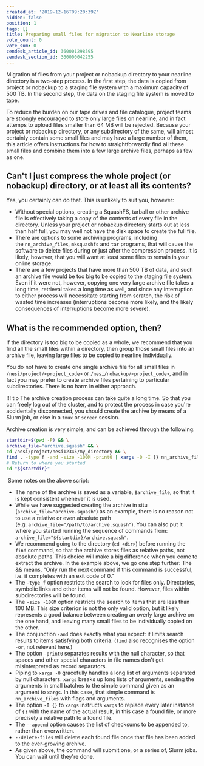 ```yaml
---
created_at: '2019-12-16T09:20:39Z'
hidden: false
position: 1
tags: []
title: Preparing small files for migration to Nearline storage
vote_count: 0
vote_sum: 0
zendesk_article_id: 360001298595
zendesk_section_id: 360000042255
---
```



Migration of files from your project or nobackup directory to your
nearline directory is a two-step process. In the first step, the data is
copied from project or nobackup to a staging file system with a maximum
capacity of 500 TB. In the second step, the data on the staging file
system is moved to tape.

To reduce the burden on our tape drives and file catalogue, project
teams are strongly encouraged to store only large files on nearline, and
in fact attemps to upload files smaller than 64 MB will be rejected.
Because your project or nobackup directory, or any subdirectory of the
same, will almost certainly contain some small files and may have a
large number of them, this article offers instructions for how to
straightforwardly find all these small files and combine them into a few
large archive files, perhaps as few as one.

## Can't I just compress the whole project (or nobackup) directory, or at least all its contents?

Yes, you certainly can do that. This is unlikely to suit you, however:

- Without special options, creating a SquashFS, tarball or other
  archive file is effectively taking a copy of the contents of every
  file in the directory. Unless your project or nobackup directory
  starts out at less than half full, you may well not have the disk
  space to create the full file.
- There are options to some archiving programs, including
  the `nn_archive_files`, `mksquashfs` and `tar` programs, that will
  cause the software to delete files during or just after the
  compression process. It is likely, however, that you will want at
  least some files to remain in your online storage.
- There are a few projects that have more than 500 TB of data, and
  such an archive file would be too big to be copied to the staging
  file system. Even if it were not, however, copying one very large
  archive file takes a long time, retrieval takes a long time as well,
  and since any interruption to either process will necessitate
  starting from scratch, the risk of wasted time increases
  (interruptions become more likely, and the likely consequences of
  interruptions become more severe).

## What is the recommended option, then?

If the directory is too big to be copied as a whole, we recommend that
you find all the small files within a directory, then group those small
files into an archive file, leaving large files to be copied to nearline
individually.

You do not have to create one single archive file for all small files in
`/nesi/project/<project_code>` or `/nesi/nobackup/<project_code>`, and
in fact you may prefer to create archive files pertaining to particular
subdirectories. There is no harm in either approach.

!!! tip
    The archive creation process can take quite a long time. So that you
    can freely log out of the cluster, and to protect the process in case
    you're accidentally disconnected, you should create the archive by
    means of a Slurm job, or else in a `tmux` or `screen` session.

Archive creation is very simple, and can be achieved through the
following:

``` sh
startdir=$(pwd -P) && \
archive_file="archive.squash" && \
cd /nesi/project/nesi12345/my_directory && \
find . -type f -and -size -100M -print0 | xargs -0 -I {} nn_archive_files -p nesi12345 -t <time-limit> -n <num-processors> --verify --append --delete-files -- {} "${archive_file}"
# Return to where you started
cd "${startdir}"
```

 Some notes on the above script:

- The name of the archive is saved as a variable, `$archive_file`, so
  that it is kept consistent whenever it is used.
- While we have suggested creating the archive in situ
  (`archive_file="archive.squash"`) as an example, there is no reason
  not to use a relative or even absolute path
  (e.g. `archive_file="/path/to/archive.squash"`). You can also put it
  where you started running the sequence of commands from:
  `archive_file="${startdir}/archive.squash"`.
- We recommend going to the directory (`cd <dir>`) before running the
  `find` command, so that the archive stores files as relative paths,
  not absolute paths. This choice will make a big difference when you
  come to extract the archive. In the example above, we go one step
  further: The && means, "Only run the next command if this command is
  successful, i.e. it completes with an exit code of 0."
- The `-type f` option restricts the search to look for files only.
  Directories, symbolic links and other items will not be found.
  However, files within subdirectories will be found.
- The `-size -100M` option restricts the search to items that are less
  than 100 MB. This size criterion is not the only valid option, but
  it likely represents a good balance between creating an overly large
  archive on the one hand, and leaving many small files to be
  individually copied on the other.
- The conjunction `-and` does exactly what you expect: it limits
  search results to items satisfying both criteria. (`find` also
  recognises the option `-or`, not relevant here.)
- The option `-print0` separates results with the null character, so
  that spaces and other special characters in file names don't get
  misinterpreted as record separators.
- Piping to `xargs -0` gracefully handles a long list of arguments
  separated by null characters. `xargs` breaks up long lists of
  arguments, sending the arguments in small batches to the simple
  command given as an argument to `xargs`. In this case, that simple
  command is `nn_archive_files` with flags and arguments.
- The option `-I {}` to `xargs` instructs `xargs` to replace every
  later instance of `{}` with the name of the actual result, in this
  case a found file, or more precisely a relative path to a found
  file.
- The `--append` option causes the list of checksums to be appended
  to, rather than overwritten.
- `--delete-files` will delete each found file once that file has been
  added to the ever-growing archive.
- As given above, the command will submit one, or a series of, Slurm
  jobs. You can wait until they're done.
